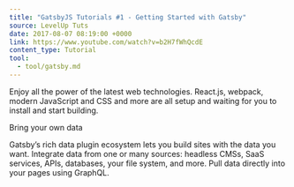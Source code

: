 ```yaml
---
title: "GatsbyJS Tutorials #1 - Getting Started with Gatsby"
source: LevelUp Tuts
date: 2017-08-07 08:19:00 +0000
link: https://www.youtube.com/watch?v=b2H7fWhQcdE
content_type: Tutorial
tool:
  - tool/gatsby.md
---
```


Enjoy all the power of the latest web technologies. React.js, webpack, modern JavaScript and CSS and more are all setup and waiting for you to install and start building.

Bring your own data

Gatsby’s rich data plugin ecosystem lets you build sites with the data you want. Integrate data from one or many sources: headless CMSs, SaaS services, APIs, databases, your file system, and more. Pull data directly into your pages using GraphQL.